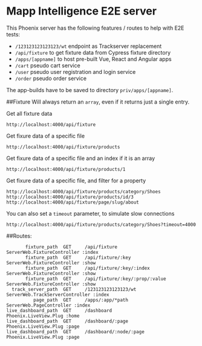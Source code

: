 # Mapp Intelligence E2E server

This Phoenix server has the following features / routes to help with E2E tests:

- `/123123123123123/wt` endpoint as Trackserver replacement
- `/api/fixture` to get fixture data from Cypress fixture directory
- `/apps/[appname]` to host pre-built Vue, React and Angular apps
- `/cart` pseudo cart service
- `/user` pseudo user registration and login service
- `/order` pseudo order service

The app-builds have to be saved to directory `priv/apps/[appname]`.

##Fixture
Will always return an `array`, even if it returns just a single entry.

Get all fixture data
```
http://localhost:4000/api/fixture
```
Get fixure data of a specific file
```
http://localhost:4000/api/fixture/products
```
Get fixure data of a specific file and an index if it is an array
```
http://localhost:4000/api/fixture/products/1
```
Get fixure data of a specific file, and filter for a property
```
http://localhost:4000/api/fixture/products/category/Shoes
http://localhost:4000/api/fixture/products/id/3
http://localhost:4000/api/fixture/page/slug/about
```
You can also set a `timeout` parameter, to simulate slow connections
```
http://localhost:4000/api/fixture/products/category/Shoes?timeout=4000
```


##Routes:

           fixture_path  GET     /api/fixture                    ServerWeb.FixtureController :index
           fixture_path  GET     /api/fixture/:key               ServerWeb.FixtureController :show
           fixture_path  GET     /api/fixture/:key/:index        ServerWeb.FixtureController :show
           fixture_path  GET     /api/fixture/:key/:prop/:value  ServerWeb.FixtureController :show
      track_server_path  GET     /123123123123123/wt             ServerWeb.TrackServerController :index
              page_path  GET     /apps/:app/*path                ServerWeb.PageController :index
    live_dashboard_path  GET     /dashboard                      Phoenix.LiveView.Plug :home
    live_dashboard_path  GET     /dashboard/:page                Phoenix.LiveView.Plug :page
    live_dashboard_path  GET     /dashboard/:node/:page          Phoenix.LiveView.Plug :page

